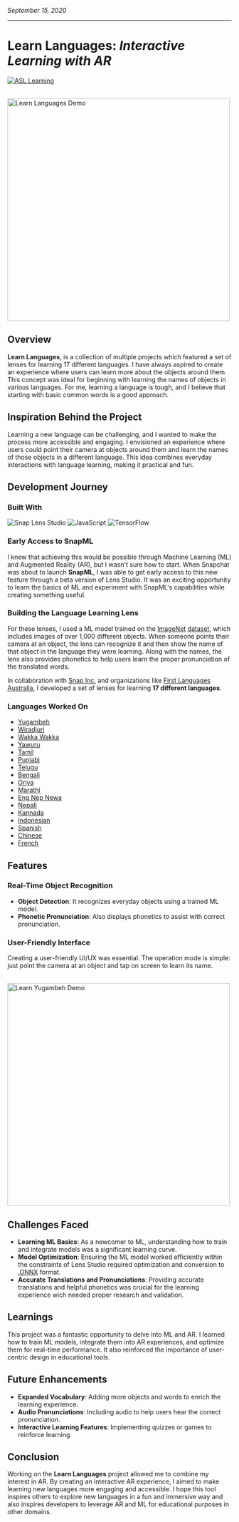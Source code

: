 *September 15, 2020*

***

# Learn Languages: *Interactive Learning with AR*

<a href="https://lens.snapchat.com/3d32ee16732642519634841a3d373657" target="_blank"><img src="https://img.shields.io/badge/Snapchat-Lens-FFFC00" alt="ASL Learning"></a>

</br>
<img src="https://media2.giphy.com/media/2NOe6cOkCbote0JVqN/giphy.gif?cid=790b76113bd251a580beb71e418a19614c4f0791a56de416&rid=giphy.gif&ct=g" alt="Learn Languages Demo" height="500"/>

## Overview

**Learn Languages**, is a collection of multiple projects which featured a set of lenses for learning 17 different languages. I have always aspired to create an experience where users can learn more about the objects around them. This concept was ideal for beginning with learning the names of objects in various languages. For me, learning a language is tough, and I believe that starting with basic common words is a good approach.

## Inspiration Behind the Project

Learning a new language can be challenging, and I wanted to make the process more accessible and engaging. I envisioned an experience where users could point their camera at objects around them and learn the names of those objects in a different language. This idea combines everyday interactions with language learning, making it practical and fun.

## Development Journey

### Built With

![Snap Lens Studio](https://img.shields.io/badge/Snap%20Lens%20Studio-FFFC00?style=for-the-badge&logo=snapchat&logoColor=black)
![JavaScript](https://img.shields.io/badge/JavaScript-F7DF1E?style=for-the-badge&logo=javascript&logoColor=black)
![TensorFlow](https://img.shields.io/badge/TensorFlow-FF6F00?style=for-the-badge&logo=tensorflow&logoColor=white)

### Early Access to SnapML

I knew that achieving this would be possible through Machine Learning (ML) and Augmented Reality (AR), but I wasn't sure how to start. When Snapchat was about to launch **SnapML**, I was able to get early access to this new feature through a beta version of Lens Studio. It was an exciting opportunity to learn the basics of ML and experiment with SnapML's capabilities while creating something useful.

### Building the Language Learning Lens

For these lenses, I used a ML model trained on the [ImageNet](https://www.image-net.org/index.php) [dataset](https://www.kaggle.com/c/imagenet-object-localization-challenge/overview/description), which includes images of over 1,000 different objects. When someone points their camera at an object, the lens can recognize it and then show the name of that object in the language they were learning. Along with the names, the lens also provides phonetics to help users learn the proper pronunciation of the translated words.

In collaboration with [Snap Inc.](https://snapchat.com) and organizations like [First Languages Australia](https://www.firstlanguages.org.au/), I developed a set of lenses for learning **17 different languages**.

### Languages Worked On

- [Yugambeh](https://www.snapchat.com/unlock/?type=SNAPCODE&uuid=9feabdc607464a30a64acb7a824f595c&metadata=01)
- [Wiradjuri](https://www.snapchat.com/unlock/?type=SNAPCODE&uuid=94e3191662cf498b8a0f2a57c78f95fe&metadata=01)
- [Wakka Wakka](https://www.snapchat.com/unlock/?type=SNAPCODE&uuid=d8d74c5252ad437c879b75f9ffdfff85&metadata=01)
- [Yawuru](https://www.snapchat.com/unlock/?type=SNAPCODE&uuid=6c10855352b94ce6a2cba595fcf387cd&metadata=01)
- [Tamil](https://www.snapchat.com/unlock/?type=SNAPCODE&uuid=1c2bbe642d5047aa85c8a878ce59d2ec&metadata=01)
- [Punjabi](https://www.snapchat.com/unlock/?type=SNAPCODE&uuid=a8c17d11761f4433bc62ffb629aa78b4&metadata=01)
- [Telugu](https://www.snapchat.com/unlock/?type=SNAPCODE&uuid=c991697a3a6b4db386b578d90491eca5&metadata=01)
- [Bengali](https://www.snapchat.com/unlock/?type=SNAPCODE&uuid=a43f1d217a874fcba6b5b65e3f2ef355&metadata=01)
- [Oriya](https://www.snapchat.com/unlock/?type=SNAPCODE&uuid=a2deade36b3e436f9cf959b077745826&metadata=01)
- [Marathi](https://www.snapchat.com/unlock/?type=SNAPCODE&uuid=59ea1016774b4157b77783a1b03925cd&metadata=01)
- [Eng Nep Newa](https://www.snapchat.com/unlock/?type=SNAPCODE&uuid=21f130c02ed04d34b5a0ad17cb2a18f8&metadata=01)
- [Nepali](https://www.snapchat.com/unlock/?type=SNAPCODE&uuid=37d4cd80b71e4d008963c96e08543a1f&metadata=01)
- [Kannada](https://www.snapchat.com/unlock/?type=SNAPCODE&uuid=7b734bae68aa4484993aa973c08985d6&metadata=01)
- [Indonesian](https://www.snapchat.com/unlock/?type=SNAPCODE&uuid=40485eb1c6004f08b1147a4fd37b2e16&metadata=01)
- [Spanish](https://www.snapchat.com/unlock/?type=SNAPCODE&uuid=3d32ee16732642519634841a3d373657&metadata=01)
- [Chinese](https://www.snapchat.com/unlock/?type=SNAPCODE&uuid=ec93868501d14aa5a49a1d42240cebcf&metadata=01)
- [French](https://www.snapchat.com/unlock/?type=SNAPCODE&uuid=22776b1578f94824bb1b8947f5ef2426&metadata=011)

## Features

### Real-Time Object Recognition

- **Object Detection**: It recognizes everyday objects using a trained ML model.
- **Phonetic Pronunciation**: Also displays phonetics to assist with correct pronunciation.

### User-Friendly Interface 
Creating a user-friendly UI/UX was essential. The operation mode is simple: just point the camera at an object and tap on screen to learn its name.

</br>

<img src="https://media3.giphy.com/media/v1.Y2lkPTc5MGI3NjExYjV2bHA0NzE2ZGgzNmluYXY0NjM0emRybHowd24zbjdwenEwNHl5bCZlcD12MV9pbnRlcm5hbF9naWZfYnlfaWQmY3Q9Zw/dOVT21pU4LP1enDI8d/giphy.gif" alt="Learn Yugambeh Demo" height="500"/>

## Challenges Faced

- **Learning ML Basics**: As a newcomer to ML, understanding how to train and integrate models was a significant learning curve.
- **Model Optimization**: Ensuring the ML model worked efficiently within the constraints of Lens Studio required optimization and conversion to [.ONNX](https://onnx.ai/) format.
- **Accurate Translations and Pronunciations**: Providing accurate translations and helpful phonetics was crucial for the learning experience wich needed proper research and validation.

## Learnings

This project was a fantastic opportunity to delve into ML and AR. I learned how to train ML models, integrate them into AR experiences, and optimize them for real-time performance. It also reinforced the importance of user-centric design in educational tools.

## Future Enhancements

- **Expanded Vocabulary**: Adding more objects and words to enrich the learning experience.
- **Audio Pronunciations**: Including audio to help users hear the correct pronunciation.
- **Interactive Learning Features**: Implementing quizzes or games to reinforce learning.

## Conclusion

Working on the **Learn Languages** project allowed me to combine my interest in AR. By creating an interactive AR experience, I aimed to make learning new languages more engaging and accessible. I hope this tool inspires others to explore new languages in a fun and immersive way and also inspires developers to leverage AR and ML for educational purposes in other domains.